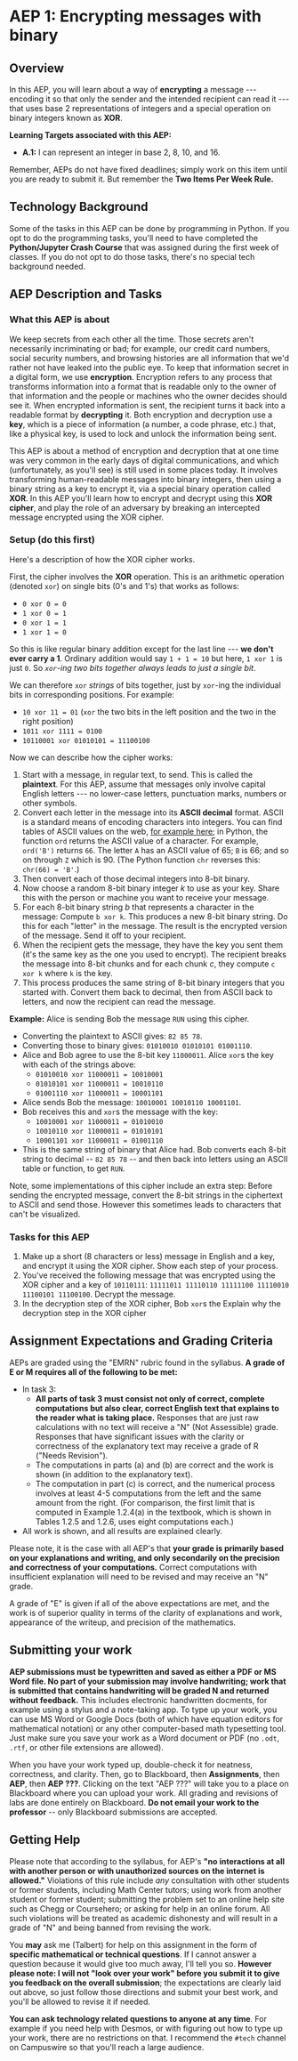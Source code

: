 # AEP 1: Encrypting messages with binary 

## Overview 

In this AEP, you will learn about a way of **encrypting** a message --- encoding it so that only the sender and the intended recipient can read it --- that uses base 2 representations of integers and a special operation on binary integers known as **XOR**. 

**Learning Targets associated with this AEP:**

+ **A.1:** I can represent an integer in base 2, 8, 10, and 16.

Remember, AEPs do not have fixed deadlines; simply work on this item until you are ready to submit it. But remember the **Two Items Per Week Rule.** 

## Technology Background

Some of the tasks in this AEP can be done by programming in Python. If you opt to do the programming tasks, you'll need to have completed the **Python/Jupyter Crash Course** that was assigned during the first week of classes. If you do not opt to do those tasks, there's no special tech background needed. 

## AEP Description and Tasks 

### What this AEP is about

We keep secrets from each other all the time. Those secrets aren't necessarily incriminating or bad; for example, our credit card numbers, social security numbers, and browsing histories are all information that we'd rather not have leaked into the public eye. To keep that information secret in a digital form, we use **encryption**. Encryption refers to any process that transforms information into a format that is readable only to the owner of that information and the people or machines who the owner decides should see it. When encrypted information is sent, the recipient turns it back into a readable format by **decrypting** it. Both encryption and decryption use a **key**, which is a piece of information (a number, a code phrase, etc.) that, like a physical key, is used to lock and unlock the information being sent. 

This AEP is about a method of encryption and decryption that at one time was very common in the early days of digital communications, and which (unfortunately, as you'll see) is still used in some places today. It involves transforming human-readable messages into binary integers, then using a binary string as a key to encrypt it, via a special binary operation called **XOR**. In this AEP you'll learn how to encrypt and decrypt using this **XOR cipher**, and play the role of an adversary by breaking an intercepted message encrypted using the XOR cipher. 

### Setup (do this first) 

Here's a description of how the XOR cipher works. 

First, the cipher involves the **XOR** operation. This is an arithmetic operation (denoted `xor`) on single bits (0's and 1's) that works as follows:

- `0 xor 0 = 0`
- `1 xor 0 = 1`
- `0 xor 1 = 1`
- `1 xor 1 = 0`

So this is like regular binary addition except for the last line --- **we don't ever carry a 1**. Ordinary addition would say `1 + 1 = 10` but here, `1 xor 1` is just `0`. So *`xor`-ing two bits together always leads to just a single bit*. 

We can therefore `xor` *strings* of bits together, just by `xor`-ing the individual bits in corresponding positions. For example: 

- `10 xor 11 = 01` (`xor` the two bits in the left position and the two in the right position)
- `1011 xor 1111 = 0100` 
- `10110001 xor 01010101 = 11100100`

Now we can describe how the cipher works: 

1. Start with a message, in regular text, to send. This is called the **plaintext**. For this AEP, assume that messages only involve capital English letters --- no lower-case letters, punctuation marks, numbers or other symbols. 
2. Convert each letter in the message into its **ASCII decimal** format. ASCII is a standard means of encoding characters into integers. You can find tables of ASCII values on the web, [for example here](http://www.asciitable.com/); in Python, the function `ord` returns the ASCII value of a character. For example, `ord('B')` returns `66`. The letter `A` has an ASCII value of 65; `B` is 66; and so on through `Z` which is 90. (The Python function `chr` reverses this: `chr(66) = 'B'`.) 
3. Then convert each of those decimal integers into 8-bit binary. 
4. Now choose a random 8-bit binary integer $k$ to use as your key. Share this with the person or machine you want to receive your message. 
5. For each 8-bit binary string $b$ that represents a character in the message: Compute `b xor k`. This produces a new 8-bit binary string. Do this for each "letter" in the message. The result is the encrypted version of the message. Send it off to your recipient. 
6. When the recipient gets the message, they have the key you sent them (it's the same key as the one you used to encrypt). The recipient breaks the message into 8-bit chunks and for each chunk $c$, they compute `c xor k` where `k` is the key. 
7. This process produces the same string of 8-bit binary integers that you started with. Convert them back to decimal, then from ASCII back to letters, and now the recipient can read the message. 

**Example:** Alice is sending Bob the message `RUN` using this cipher. 

- Converting the plaintext to ASCII gives: `82 85 78`. 
- Converting those to binary gives: `01010010 01010101 01001110`. 
- Alice and Bob agree to use the 8-bit key `11000011`. Alice `xor`s the key with each of the strings above: 
	- `01010010 xor 11000011 = 10010001`
	- `01010101 xor 11000011 = 10010110`
	- `01001110 xor 11000011 = 10001101`
- Alice sends Bob the message: `10010001 10010110 10001101`. 
- Bob receives this and `xor`s the message with the key: 
	- `10010001 xor 11000011 = 01010010`
	- `10010110 xor 11000011 = 01010101`
	- `10001101 xor 11000011 = 01001110`
- This is the same string of binary that Alice had. Bob converts each 8-bit string to decimal -- `82 85 78` -- and then back into letters using an ASCII table or function, to get `RUN`. 

Note, some implementations of this cipher include an extra step: Before sending the encrypted message, convert the 8-bit strings in the ciphertext to ASCII and send those. However this sometimes leads to characters that can't be visualized. 
 
### Tasks for this AEP

1. Make up a short (8 characters or less) message in English and a key, and encrypt it using the XOR cipher. Show each step of your process. 
2. You've received the following message that was encrypted using the XOR cipher and a key of `10110111`: `11111011 11110110 11111100 11110010 11100101 11100100`. Decrypt the message. 
3. In the decryption step of the XOR cipher, Bob `xor`s the 
Explain why the decryption step in the XOR cipher 





## Assignment Expectations and Grading Criteria 

AEPs are graded using the "EMRN" rubric found in the syllabus. **A grade of E or M requires all of the following to be met:**


- In task 3:
	- **All parts of task 3 must consist not only of correct, complete computations but also clear, correct English text that explains to the reader what is taking place.** Responses that are just raw calculations with no text will receive a "N" (Not Assessible) grade. Responses that have significant issues with the clarity or correctness of the explanatory text may receive a grade of R ("Needs Revision").
	- The computations in parts (a) and (b) are correct and the work is shown (in addition to the explanatory text).
	- The computation in part (c) is correct, and the numerical process involves at least 4-5 computations from the left and the same amount from the right. (For comparison, the first limit that is computed in Example 1.2.4(a) in the textbook, which is shown in Tables 1.2.5 and 1.2.6, uses eight computations each.)
- All work is shown, and all results are explained clearly. 

Please note, it is the case with all AEP's that **your grade is primarily based on your explanations and writing, and only secondarily on the precision and correctness of your computations.** Correct computations with insufficient explanation will need to be revised and may receive an "N" grade. 

A grade of "E" is given if all of the above expectations are met, and the work is of superior quality in terms of the clarity of explanations and work, appearance of the writeup, and precision of the mathematics. 


## Submitting your work 

**AEP submissions must be typewritten and saved as either a PDF or MS Word file. No part of your submission may involve handwriting; work that is submitted that contains handwriting will be graded N and returned without feedback.** This includes electronic handwritten docments, for example using a stylus and a note-taking app. To type up your work, you can use MS Word or Google Docs (both of which have equation editors for mathematical notation) or any other computer-based math typesetting tool. Just make sure you save your work as a Word document or PDF (no `.odt`, `.rtf`, or other file extensions are allowed).

When you have your work typed up, double-check it for neatness, correctness, and clarity. Then, go to Blackboard, then **Assignments**, then **AEP**, then **AEP ???**. Clicking on the text "AEP ???" will take you to a place on Blackboard where you can upload your work. All grading and revisions of labs are done entirely on Blackboard. **Do not email your work to the professor** -- only Blackboard submissions are accepted.

## Getting Help

Please note that according to the syllabus, for AEP's **"no interactions at all with another person or with unauthorized sources on the internet is allowed."** Violations of this rule include *any* consultation with other students or former students, including Math Center tutors; using work from another student or former student; submitting the problem set to an online help site such as Chegg or Coursehero; or asking for help in an online forum. All such violations will be treated as academic dishonesty and will result in a grade of "N" and being banned from revising the work. 

You **may** ask me (Talbert) for help on this assignment in the form of **specific mathematical or technical questions**. If I cannot answer a question because it would give too much away, I'll tell you so. **However please note: I will not "look over your work" before you submit it to give you feedback on the overall submission**; the expectations are clearly laid out above, so just follow those directions and submit your best work, and you'll be allowed to revise it if needed. 
 
**You can ask technology related questions to anyone at any time**. For example if you need help with Desmos, or with figuring out how to type up your work, there are no restrictions on that. I recommend the `#tech` channel on Campuswire so that you'll reach a large audience. 
<!--stackedit_data:
eyJoaXN0b3J5IjpbMTAzMTk4MDE0M119
-->